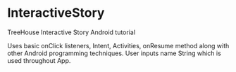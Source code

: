 # InteractiveStory
TreeHouse Interactive Story Android tutorial

Uses basic onClick listeners, Intent, Activities, onResume method along with other Android programming techniques.
User inputs name String which is used throughout App.
